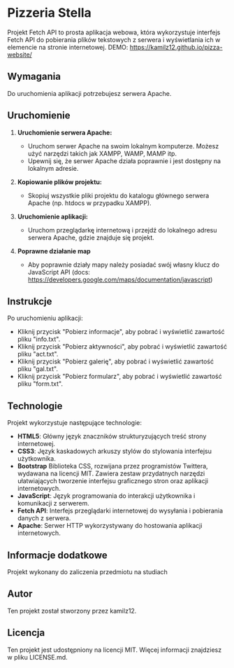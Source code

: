 # Pizzeria Stella
Projekt Fetch API to prosta aplikacja webowa, która wykorzystuje interfejs Fetch API do pobierania plików tekstowych z serwera i wyświetlania ich w elemencie na stronie internetowej.
DEMO: https://kamilz12.github.io/pizza-website/

## Wymagania

Do uruchomienia aplikacji potrzebujesz serwera Apache.

## Uruchomienie

1. **Uruchomienie serwera Apache:**
    - Uruchom serwer Apache na swoim lokalnym komputerze. Możesz użyć narzędzi takich jak XAMPP, WAMP, MAMP itp.
    - Upewnij się, że serwer Apache działa poprawnie i jest dostępny na lokalnym adresie.

2. **Kopiowanie plików projektu:**
    - Skopiuj wszystkie pliki projektu do katalogu głównego serwera Apache (np. htdocs w przypadku XAMPP).

3. **Uruchomienie aplikacji:**
    - Uruchom przeglądarkę internetową i przejdź do lokalnego adresu serwera Apache, gdzie znajduje się projekt.
4. **Poprawne działanie map**
    - Aby poprawnie działy mapy należy posiadać swój własny klucz do JavaScript API (docs: https://developers.google.com/maps/documentation/javascript)

## Instrukcje

Po uruchomieniu aplikacji:

- Kliknij przycisk "Pobierz informacje", aby pobrać i wyświetlić zawartość pliku "info.txt".
- Kliknij przycisk "Pobierz aktywności", aby pobrać i wyświetlić zawartość pliku "act.txt".
- Kliknij przycisk "Pobierz galerię", aby pobrać i wyświetlić zawartość pliku "gal.txt".
- Kliknij przycisk "Pobierz formularz", aby pobrać i wyświetlić zawartość pliku "form.txt".


## Technologie

Projekt wykorzystuje następujące technologie:

- **HTML5**: Główny język znaczników strukturyzujących treść strony internetowej.
- **CSS3**: Język kaskadowych arkuszy stylów do stylowania interfejsu użytkownika.
- **Bootstrap** Biblioteka CSS, rozwijana przez programistów Twittera, wydawana na licencji MIT. Zawiera zestaw przydatnych narzędzi ułatwiających tworzenie interfejsu graficznego stron oraz aplikacji internetowych.
- **JavaScript**: Język programowania do interakcji użytkownika i komunikacji z serwerem.
- **Fetch API**: Interfejs przeglądarki internetowej do wysyłania i pobierania danych z serwera.
- **Apache**: Serwer HTTP wykorzystywany do hostowania aplikacji internetowych.

## Informacje dodatkowe
Projekt wykonany do zaliczenia przedmiotu na studiach
## Autor

Ten projekt został stworzony przez kamilz12.

## Licencja

Ten projekt jest udostępniony na licencji MIT. Więcej informacji znajdziesz w pliku LICENSE.md.
